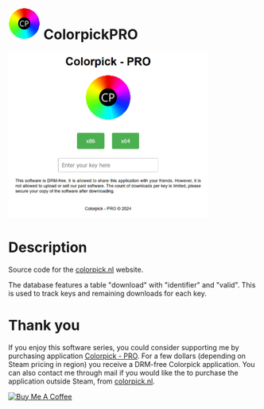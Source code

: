 # <img src="https://raw.githubusercontent.com/jetspiking/colorpickpro/main/Website/colorpicklogo.png" width="64" height="64"> ColorpickPRO
<img src="https://raw.githubusercontent.com/jetspiking/colorpickpro/main/Website/colorpickwebsite.png" width="400">

# Description
Source code for the [colorpick.nl](https://colorpick.nl) website.

The database features a table "download" with "identifier" and "valid". This is used to track keys and remaining downloads for each key.

# Thank you
If you enjoy this software series, you could consider supporting me by purchasing application [Colorpick - PRO](https://store.steampowered.com/app/1388790/Colorpick__PRO). For a few dollars (depending on Steam pricing in region) you receive a DRM-free Colorpick application. You can also contact me through mail if you would like the to purchase the application outside Steam, from [colorpick.nl](https://colorpick.nl).

<a href="https://www.buymeacoffee.com/DustinHendriks" target="_blank"><img src="https://cdn.buymeacoffee.com/buttons/default-orange.png" alt="Buy Me A Coffee" height="41" width="174"></a>
